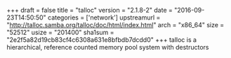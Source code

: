 +++
draft = false
title = "talloc"
version = "2.1.8-2"
date = "2016-09-23T14:50:50"
categories = ['network']
upstreamurl = "http://talloc.samba.org/talloc/doc/html/index.html"
arch = "x86_64"
size = "52512"
usize = "201400"
sha1sum = "2e2f5a82d19cb83cf4c6308a631e8bfbdb7dcdd0"
+++
talloc is a hierarchical, reference counted memory pool system with destructors